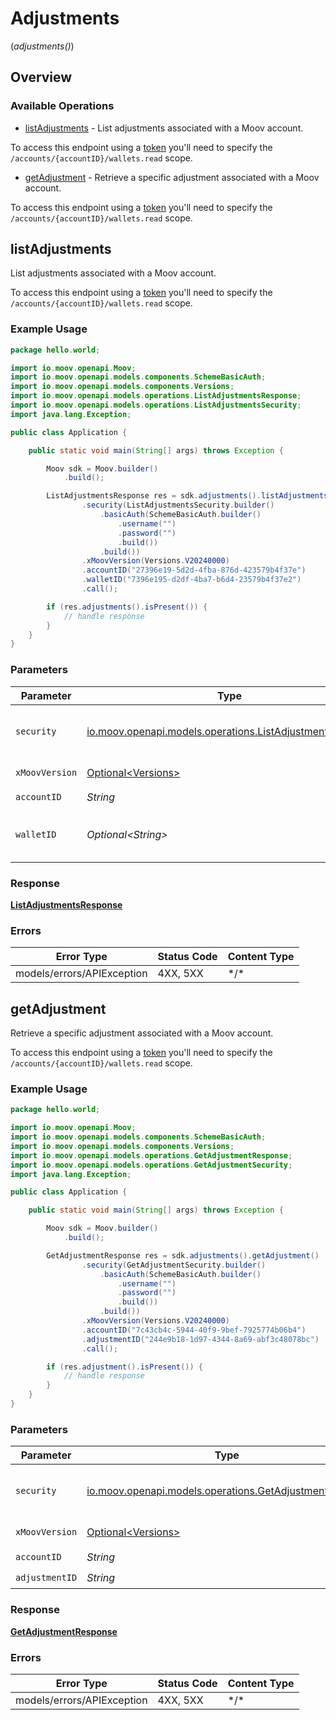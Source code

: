 # Adjustments
(*adjustments()*)

## Overview

### Available Operations

* [listAdjustments](#listadjustments) - List adjustments associated with a Moov account.

To access this endpoint using a [token](https://docs.moov.io/api/authentication/access-tokens/) you'll need 
to specify the `/accounts/{accountID}/wallets.read` scope.
* [getAdjustment](#getadjustment) - Retrieve a specific adjustment associated with a Moov account.

To access this endpoint using a [token](https://docs.moov.io/api/authentication/access-tokens/) you'll need 
to specify the `/accounts/{accountID}/wallets.read` scope.

## listAdjustments

List adjustments associated with a Moov account.

To access this endpoint using a [token](https://docs.moov.io/api/authentication/access-tokens/) you'll need 
to specify the `/accounts/{accountID}/wallets.read` scope.

### Example Usage

```java
package hello.world;

import io.moov.openapi.Moov;
import io.moov.openapi.models.components.SchemeBasicAuth;
import io.moov.openapi.models.components.Versions;
import io.moov.openapi.models.operations.ListAdjustmentsResponse;
import io.moov.openapi.models.operations.ListAdjustmentsSecurity;
import java.lang.Exception;

public class Application {

    public static void main(String[] args) throws Exception {

        Moov sdk = Moov.builder()
            .build();

        ListAdjustmentsResponse res = sdk.adjustments().listAdjustments()
                .security(ListAdjustmentsSecurity.builder()
                    .basicAuth(SchemeBasicAuth.builder()
                        .username("")
                        .password("")
                        .build())
                    .build())
                .xMoovVersion(Versions.V20240000)
                .accountID("27396e19-5d2d-4fba-876d-423579b4f37e")
                .walletID("7396e195-d2df-4ba7-b6d4-23579b4f37e2")
                .call();

        if (res.adjustments().isPresent()) {
            // handle response
        }
    }
}
```

### Parameters

| Parameter                                                                                                       | Type                                                                                                            | Required                                                                                                        | Description                                                                                                     |
| --------------------------------------------------------------------------------------------------------------- | --------------------------------------------------------------------------------------------------------------- | --------------------------------------------------------------------------------------------------------------- | --------------------------------------------------------------------------------------------------------------- |
| `security`                                                                                                      | [io.moov.openapi.models.operations.ListAdjustmentsSecurity](../../models/operations/ListAdjustmentsSecurity.md) | :heavy_check_mark:                                                                                              | The security requirements to use for the request.                                                               |
| `xMoovVersion`                                                                                                  | [Optional\<Versions>](../../models/components/Versions.md)                                                      | :heavy_minus_sign:                                                                                              | Specify an API version.                                                                                         |
| `accountID`                                                                                                     | *String*                                                                                                        | :heavy_check_mark:                                                                                              | N/A                                                                                                             |
| `walletID`                                                                                                      | *Optional\<String>*                                                                                             | :heavy_minus_sign:                                                                                              | A wallet ID to filter adjustments by.                                                                           |

### Response

**[ListAdjustmentsResponse](../../models/operations/ListAdjustmentsResponse.md)**

### Errors

| Error Type                 | Status Code                | Content Type               |
| -------------------------- | -------------------------- | -------------------------- |
| models/errors/APIException | 4XX, 5XX                   | \*/\*                      |

## getAdjustment

Retrieve a specific adjustment associated with a Moov account.

To access this endpoint using a [token](https://docs.moov.io/api/authentication/access-tokens/) you'll need 
to specify the `/accounts/{accountID}/wallets.read` scope.

### Example Usage

```java
package hello.world;

import io.moov.openapi.Moov;
import io.moov.openapi.models.components.SchemeBasicAuth;
import io.moov.openapi.models.components.Versions;
import io.moov.openapi.models.operations.GetAdjustmentResponse;
import io.moov.openapi.models.operations.GetAdjustmentSecurity;
import java.lang.Exception;

public class Application {

    public static void main(String[] args) throws Exception {

        Moov sdk = Moov.builder()
            .build();

        GetAdjustmentResponse res = sdk.adjustments().getAdjustment()
                .security(GetAdjustmentSecurity.builder()
                    .basicAuth(SchemeBasicAuth.builder()
                        .username("")
                        .password("")
                        .build())
                    .build())
                .xMoovVersion(Versions.V20240000)
                .accountID("7c43cb4c-5944-40f9-9bef-7925774b06b4")
                .adjustmentID("244e9b18-1d97-4344-8a69-abf3c48078bc")
                .call();

        if (res.adjustment().isPresent()) {
            // handle response
        }
    }
}
```

### Parameters

| Parameter                                                                                                   | Type                                                                                                        | Required                                                                                                    | Description                                                                                                 |
| ----------------------------------------------------------------------------------------------------------- | ----------------------------------------------------------------------------------------------------------- | ----------------------------------------------------------------------------------------------------------- | ----------------------------------------------------------------------------------------------------------- |
| `security`                                                                                                  | [io.moov.openapi.models.operations.GetAdjustmentSecurity](../../models/operations/GetAdjustmentSecurity.md) | :heavy_check_mark:                                                                                          | The security requirements to use for the request.                                                           |
| `xMoovVersion`                                                                                              | [Optional\<Versions>](../../models/components/Versions.md)                                                  | :heavy_minus_sign:                                                                                          | Specify an API version.                                                                                     |
| `accountID`                                                                                                 | *String*                                                                                                    | :heavy_check_mark:                                                                                          | N/A                                                                                                         |
| `adjustmentID`                                                                                              | *String*                                                                                                    | :heavy_check_mark:                                                                                          | N/A                                                                                                         |

### Response

**[GetAdjustmentResponse](../../models/operations/GetAdjustmentResponse.md)**

### Errors

| Error Type                 | Status Code                | Content Type               |
| -------------------------- | -------------------------- | -------------------------- |
| models/errors/APIException | 4XX, 5XX                   | \*/\*                      |